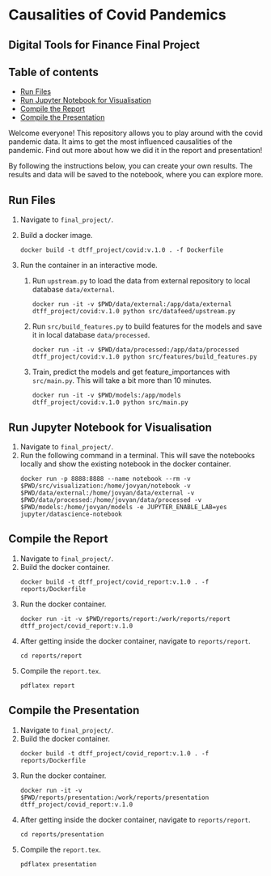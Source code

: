 # Causalities of Covid Pandemics
## Digital Tools for Finance Final Project

## Table of contents
* [Run Files](#run-files)
* [Run Jupyter Notebook for Visualisation](#run-jupyter-notebook-for-visualisation)
* [Compile the Report](#compile-the-report)
* [Compile the Presentation](#compile-the-presentation)

Welcome everyone! This repository allows you to play around with the covid pandemic data. It aims to get the most influenced causalities of the pandemic. Find out more about how we did it in the report and presentation!

By following the instructions below, you can create your own results. The results and data will be saved to the notebook, where you can explore more.  

## Run Files
1. Navigate to ```final_project/```.
2. Build a docker image.
    ```
    docker build -t dtff_project/covid:v.1.0 . -f Dockerfile
    ```
3. Run the container in an interactive mode.

    1. Run ```upstream.py``` to load the data from external repository to local database ```data/external```.
        ```
        docker run -it -v $PWD/data/external:/app/data/external dtff_project/covid:v.1.0 python src/datafeed/upstream.py
        ```
    2. Run ```src/build_features.py``` to build features for the models and save it in local database ```data/processed```.
        ```
        docker run -it -v $PWD/data/processed:/app/data/processed dtff_project/covid:v.1.0 python src/features/build_features.py
        ```
    3. Train, predict the models and get feature_importances with ```src/main.py```. This will take a bit more than 10 minutes. 
        ```
        docker run -it -v $PWD/models:/app/models dtff_project/covid:v.1.0 python src/main.py
        ```

## Run Jupyter Notebook for Visualisation
1. Navigate to ```final_project/```.
2. Run the following command in a terminal. This will save the notebooks locally and show the existing notebook in the docker container.
    ```
    docker run -p 8888:8888 --name notebook --rm -v $PWD/src/visualization:/home/jovyan/notebook -v $PWD/data/external:/home/jovyan/data/external -v $PWD/data/processed:/home/jovyan/data/processed -v $PWD/models:/home/jovyan/models -e JUPYTER_ENABLE_LAB=yes jupyter/datascience-notebook
    ```

## Compile the Report

1. Navigate to ```final_project/```.
2. Build the docker container.
    ```
    docker build -t dtff_project/covid_report:v.1.0 . -f reports/Dockerfile
    ```
3. Run the docker container.
    ```
    docker run -it -v $PWD/reports/report:/work/reports/report dtff_project/covid_report:v.1.0
    ```
4. After getting inside the docker container, navigate to ```reports/report```.
    ```
    cd reports/report
    ```
5. Compile the ```report.tex```.
    ```
    pdflatex report
    ```

## Compile the Presentation

1. Navigate to ```final_project/```.
2. Build the docker container.
    ```
    docker build -t dtff_project/covid_report:v.1.0 . -f reports/Dockerfile
    ```
3. Run the docker container.
    ```
    docker run -it -v $PWD/reports/presentation:/work/reports/presentation dtff_project/covid_report:v.1.0
    ```
4. After getting inside the docker container, navigate to ```reports/report```.
    ```
    cd reports/presentation
    ```
5. Compile the ```report.tex```.
    ```
    pdflatex presentation
    ```
